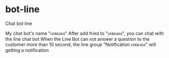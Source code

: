# bot-line
Chat bot line

My chat bot's name "เลขมงคล"
After add fried to "เลขมงคล", you can chat with the line chat bot
When the Line Bot can not answer a question to the customer more than 10 second, the line group "Notification เลขมงคล" will getting a notification
